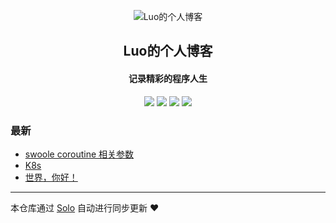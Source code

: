 <p align="center"><img alt=" Luo的个人博客" src=""></p><h2 align="center">
 Luo的个人博客
</h2>

<h4 align="center">记录精彩的程序人生</h4>
<p align="center"><a title=" Luo的个人博客" target="_blank" href="https://github.com/LUOES/solo-blog"><img src="https://img.shields.io/github/last-commit/LUOES/solo-blog.svg?style=flat-square&color=FF9900"></a>
<a title="GitHub repo size in bytes" target="_blank" href="https://github.com/LUOES/solo-blog"><img src="https://img.shields.io/github/repo-size/LUOES/solo-blog.svg?style=flat-square"></a>
<a title="Solo Version" target="_blank" href="https://github.com/b3log/solo/releases"><img src="https://img.shields.io/badge/solo-3.6.4-f1e05a.svg?style=flat-square&color=blueviolet"></a>
<a title="Hits" target="_blank" href="https://github.com/b3log/hits"><img src="https://hits.b3log.org/LUOES/solo-blog.svg"></a></p>

### 最新

* [swoole coroutine 相关参数](http:///articles/2019/09/16/1568615335172.html)
* [K8s](http:///articles/2019/09/15/1568550704215.html)
* [世界，你好！](http:///hello-solo)



---

本仓库通过 [Solo](https://github.com/b3log/solo) 自动进行同步更新 ❤️ 